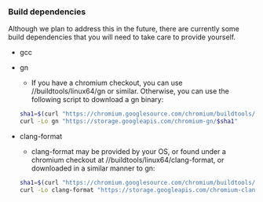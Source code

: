 ### Build dependencies

Although we plan to address this in the future, there are currently some build
dependencies that you will need to take care to provide yourself.

 - gcc
 - gn
   - If you have a chromium checkout, you can use //buildtools/linux64/gn or
   similar.  Otherwise, you can use the following script to download a gn
   binary:

   ``` bash
   sha1=$(curl "https://chromium.googlesource.com/chromium/buildtools/+/master/linux64/gn.sha1?format=TEXT" | base64 --decode)
   curl -Lo gn "https://storage.googleapis.com/chromium-gn/$sha1"
   ```
 - clang-format
   - clang-format may be provided by your OS, or found under a chromium checkout
   at //buildtools/linux64/clang-format, or downloaded in a similar manner to
   gn:
   ``` bash
   sha1=$(curl "https://chromium.googlesource.com/chromium/buildtools/+/master/linux64/clang-format.sha1?format=TEXT" | base64 --decode)
   curl -Lo clang-format "https://storage.googleapis.com/chromium-clang-format/$sha1"
   ```
